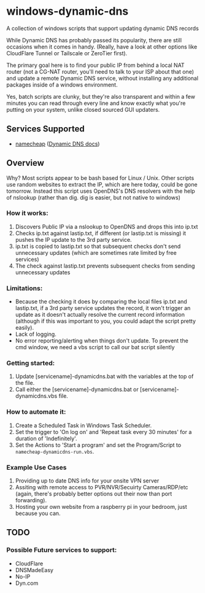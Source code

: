 # windows-dynamic-dns
A collection of windows scripts that support updating dynamic DNS records

While Dynamic DNS has probably passed its popularity, there are still occasions when it comes in handy. (Really, have a look at other options like CloudFlare Tunnel or Tailscale or ZeroTier first).

The primary goal here is to find your public IP from behind a local NAT router (not a CG-NAT router, you'll need to talk to your ISP about that one) and update a remote Dynamic DNS service, without installing any additional packages inside of a windows environment.

Yes, batch scripts are clunky, but they're also transparent and within a few minutes you can read through every line and know exactly what you're putting on your system, unlike closed sourced GUI updaters.

## Services Supported

- [namecheap](https://namecheap.com) ([Dynamic DNS docs](https://www.namecheap.com/support/knowledgebase/subcategory/11/dynamic-dns/))


## Overview

Why?
Most scripts appear to be bash based for Linux / Unix.
Other scripts use random websites to extract the IP, which are here today, could be gone tomorrow.
Instead this script uses OpenDNS's DNS resolvers with the help of nslookup (rather than dig. dig is easier, but not native to windows)

### How it works:

1. Discovers Public IP via a nslookup to OpenDNS and drops this into ip.txt
2. Checks ip.txt against lastip.txt, if different (or lastip.txt is missing) it pushes the IP update to the 3rd party service.
3. ip.txt is copied to lastip.txt so that subsequent checks don't send unnecessary updates (which are sometimes rate limited by free services)
4. The check against lastip.txt prevents subsequent checks from sending unnecessary updates

### Limitations:

- Because the checking it does by comparing the local files ip.txt and lastip.txt, if a 3rd party service updates the record, it won't trigger an update as it doesn't actually resolve the current record information (although if this was important to you, you could adapt the script pretty easily).
- Lack of logging.
- No error reporting/alerting when things don't update. 
To prevent the cmd window, we need a vbs script to call our bat script silently 

### Getting started:

1. Update [servicename]-dynamicdns.bat with the variables at the top of the file.
2. Call either the [servicename]-dynamicdns.bat or [servicename]-dynamicdns.vbs file.

### How to automate it:

1. Create a Scheduled Task in Windows Task Scheduler.
2. Set the trigger to 'On log on' and 'Repeat task every 30 minutes' for a duration of 'Indefinitely'.
3. Set the Actions to 'Start a program' and set the Program/Script to `namecheap-dynamicdns-run.vbs`.

### Example Use Cases

1. Providing up to date DNS info for your onsite VPN server
2. Assiting with remote access to PVR/NVR/Secuirty Cameras/RDP/etc (again, there's probably better options out their now than port forwarding).
3. Hosting your own website from a raspberry pi in your bedroom, just because you can. 

## TODO 

### Possible Future services to support:
- CloudFlare
- DNSMadeEasy
- No-IP
- Dyn.com

